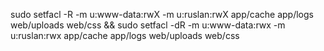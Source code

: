 sudo setfacl -R -m u:www-data:rwX -m u:ruslan:rwX app/cache app/logs web/uploads web/css && sudo setfacl -dR -m u:www-data:rwx -m u:ruslan:rwx app/cache app/logs web/uploads web/css